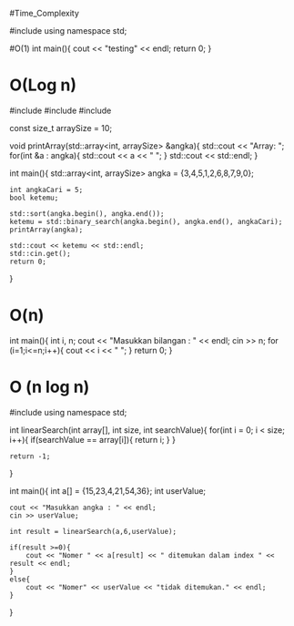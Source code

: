 #Time_Complexity

#include <iostream>
using namespace std;

#O(1)
int main(){
     cout << "testing" << endl;
     return 0;
 }

# O(Log n)
  #include<iostream>
#include<algorithm>
#include<array>

const size_t arraySize = 10;

void printArray(std::array<int, arraySize> &angka){
    std::cout << "Array: ";
    for(int &a : angka){
        std::cout << a << " ";
    }
    std::cout << std::endl;
}

int main(){
    std::array<int, arraySize> angka = {3,4,5,1,2,6,8,7,9,0};

    int angkaCari = 5;
    bool ketemu;

    std::sort(angka.begin(), angka.end());
    ketemu = std::binary_search(angka.begin(), angka.end(), angkaCari);
    printArray(angka);

    std::cout << ketemu << std::endl;
    std::cin.get();
    return 0;
}

# O(n)
 int main(){
     int i, n;
     cout << "Masukkan bilangan : " << endl;
     cin >> n;
     for (i=1;i<=n;i++){
         cout << i << " ";
     }
     return 0;
 }
                      
# O (n log n)
#include<iostream>
using namespace std;

int linearSearch(int array[], int size, int searchValue){
    for(int i = 0; i < size; i++){
        if(searchValue == array[i]){
            return i;
        }
    }

    return -1;
}

int main(){
    int a[] = {15,23,4,21,54,36};
    int userValue;

    cout << "Masukkan angka : " << endl;
    cin >> userValue;

    int result = linearSearch(a,6,userValue);

    if(result >=0){
        cout << "Nomer " << a[result] << " ditemukan dalam index " << result << endl;
    }
    else{
        cout << "Nomer" << userValue << "tidak ditemukan." << endl;
    }
}                  
